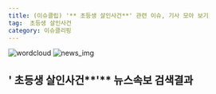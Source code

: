 ```yaml
---
title: (이슈클립) '** 초등생 살인사건**' 관련 이슈, 기사 모아 보기
tag:  초등생 살인사건
category: 이슈클리핑
---
```

![wordcloud](https://s3.ap-northeast-2.amazonaws.com/lyrics101-wordcloud/2018-09-13-1536827481.png)
![news_img](https://user-images.githubusercontent.com/42597476/44507050-1206f400-a6e4-11e8-8d98-7ffbfebb353f.png)
## **'** 초등생 살인사건**'** 뉴스속보 검색결과

